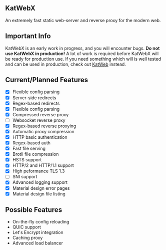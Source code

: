 ## KatWebX
An extremely fast static web-server and reverse proxy for the modern web.

## Important Info 
KatWebX is an early work in progress, and you will encounter bugs. **Do not use KatWebX in production!** A lot of work is required before KatWebX will be ready for production use. If you need something which will is well tested and can be used in production, check out [KatWeb](https://github.com/kittyhacker101/KatWeb) instead.

## Current/Planned Features
- [x] Flexible config parsing
- [x] Server-side redirects
- [x] Regex-based redirects
- [x] Flexible config parsing
- [x] Compressed reverse proxy
- [ ] Websocket reverse proxy
- [x] Regex-based reverse proxying
- [x] Automatic proxy compression
- [x] HTTP basic authentication
- [x] Regex-based auth
- [x] Fast file serving
- [x] Brotli file compression
- [x] HSTS support
- [x] HTTP/2 and HTTP/1.1 support
- [x] High peformance TLS 1.3
- [ ] SNI support
- [x] Advanced logging support
- [x] Material design error pages
- [x] Material design file listing

## Possible Features
- On-the-fly config reloading
- QUIC support
- Let's Encrypt integration
- Caching proxy
- Advanced load balancer
